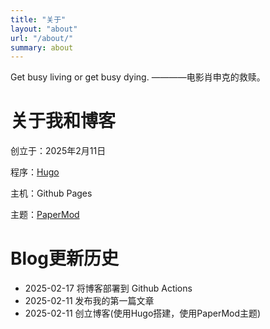 ```yaml
---
title: "关于"
layout: "about"
url: "/about/"
summary: about
---
```


Get busy living or get busy dying. ————电影肖申克的救赎。


# 关于我和博客

创立于：2025年2月11日

程序：[Hugo](https://github.com/gohugoio/hugo)

主机：Github Pages

主题：[PaperMod](https://github.com/adityatelange/hugo-PaperMod)


# Blog更新历史
* 2025-02-17 将博客部署到 Github Actions
* 2025-02-11 发布我的第一篇文章
* 2025-02-11 创立博客(使用Hugo搭建，使用PaperMod主题)